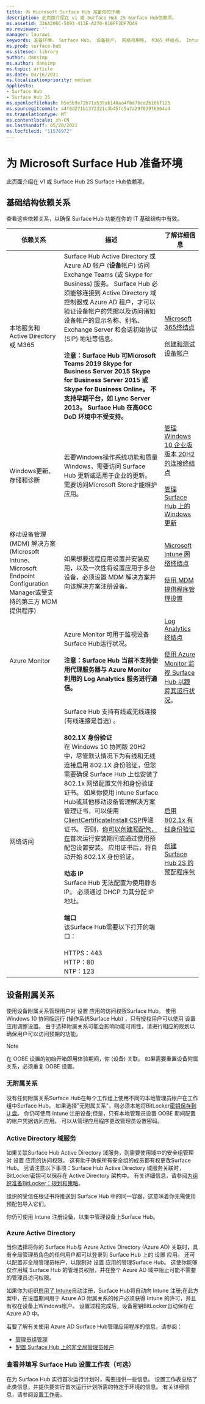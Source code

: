 ```yaml
---
title: 为 Microsoft Surface Hub 准备你的环境
description: 此页面介绍在 v1 或 Surface Hub 2S Surface Hub依赖项。
ms.assetid: 336A206C-5893-413E-A270-61BFF3DF7DA9
ms.reviewer: ''
manager: laurawi
keywords: 准备环境， Surface Hub， 设备帐户， 网络可用性， M365 终结点， Intune
ms.prod: surface-hub
ms.sitesec: library
author: dansimp
ms.author: dansimp
ms.topic: article
ms.date: 03/16/2021
ms.localizationpriority: medium
appliesto:
- Surface Hub
- Surface Hub 2S
ms.openlocfilehash: b5e5b9e72b71a539a6140aa4fbd7bce2b166f125
ms.sourcegitcommit: a4f8d271b1372321c3b45fc5a7a29703976964a4
ms.translationtype: MT
ms.contentlocale: zh-CN
ms.lasthandoff: 05/20/2021
ms.locfileid: "11576972"
---
```

# <a name="prepare-your-environment-for-microsoft-surface-hub"></a>为 Microsoft Surface Hub 准备环境

 
此页面介绍在 v1 或 Surface Hub 2S Surface Hub依赖项。
 

## <a name="infrastructure-dependencies"></a>基础结构依赖关系

查看这些依赖关系，以确保 Surface Hub 功能在你的 IT 基础结构中有效。
 
 
| 依赖关系                                                                                                                                  | 描述                                                                                                                                                                                                                                                                                                                                                                                                                                                                                                                                                                                                                                                                                                                                                                                                                                                                                                                                                                                                                                                                                                                                                                                                                                                                                                                                                                                                                                                                                                                                                                                                                                                               | 了解详细信息                                                                                                                                                                                                                                                                                 |
| ------------------------------------------------------------------------------------------------------------------------------------------- | ------------------------------------------------------------------------------------------------------------------------------------------------------------------------------------------------------------------------------------------------------------------------------------------------------------------------------------------------------------------------------------------------------------------------------------------------------------------------------------------------------------------------------------------------------------------------------------------------------------------------------------------------------------------------------------------------------------------------------------------------------------------------------------------------------------------------------------------------------------------------------------------------------------------------------------------------------------------------------------------------------------------------------------------------------------------------------------------------------------------------------------------------------------------------------------------------------------------------------------------------------------------------------------------------------------------------------------------------------------------------------------------------------------------------------------------------------------------------------------------------------------------------------------------------------------------------------------------------------------------------------------------------------------------------- | ------------------------------------------------------------------------------------------------------------------------------------------------------------------------------------------------------------------------------------------------------------------------------------------ |
| 本地服务和 Active Directory 或 M365                                                                                           |  Surface Hub Active Directory 或 Azure AD 帐户 (**设备**帐户) 访问 Exchange Teams (或 Skype for Business) 服务。 Surface Hub 必须能够连接到 Active Directory 域控制器或 Azure AD 租户，才可以验证设备帐户的凭据以及访问诸如设备帐户的显示名称、别名、Exchange Server 和会话初始协议 (SIP) 地址等信息。  <br><br>**注意：Surface Hub 可Microsoft Teams 2019 Skype for Business Server 2015 Skype for Business Server 2015 或 Skype for Business Online。 不支持早期平台，如 Lync Server 2013。 Surface Hub 在高GCC DoD 环境中不受支持。**                                                                                                                                                                                                                                                                                                                                                                                                                                                                                                                                                                                                                                                                                                                                                                                                                                                                                                                                                                                                                                                                                                                                                                                         | [Microsoft 365终结点](https://docs.microsoft.com/microsoft-365/enterprise/microsoft-365-endpoints) <br> <br> [创建和测试设备帐户](create-and-test-a-device-account-surface-hub.md)                                                                                                                                                    |
| Windows更新、存储和诊断                                                                                                       | 若要Windows操作系统功能和质量Windows，需要访问 Surface Hub 更新或适用于企业的更新。 需要访问Microsoft Store才能维护应用。                                                                                                                                                                                                                                                                                                                                                                                                                                                                                                                                                                                                                                                                                                                                                                                                                                                                                                                                                                                                                                                                                                                                                                                                                                                                                                                                                                                                                                                                              | [管理 Windows 10 企业版版本 20H2 的连接终结点](https://docs.microsoft.com/windows/privacy/manage-windows-20h2-endpoints)<br> <br>[管理 Surface Hub 上的 Windows 更新](manage-windows-updates-for-surface-hub.md) |
| 移动设备管理 (MDM) 解决方案 (Microsoft Intune、Microsoft Endpoint Configuration Manager或受支持的第三方 MDM 提供程序)  | 如果想要远程应用设置并安装应用，以及一次性将设置应用于多台设备，必须设置 MDM 解决方案并向该解决方案注册设备。                                                                                                                                                                                                                                                                                                                                                                                                                                                                                                                                                                                                                                                                                                                                                                                                                                                                                                                                                                                                                                                                                                                                                                                                                                                                                                                                                                                                                                                                                                        | [Microsoft Intune 网络终结点](https://docs.microsoft.com/mem/intune/fundamentals/intune-endpoints)<br> <br>[使用 MDM 提供程序管理设置](manage-settings-with-mdm-for-surface-hub.md)                                  |
| Azure Monitor                                                                                                                               | Azure Monitor 可用于监视设备Surface Hub运行状况。 <br><br>**注意：Surface Hub 当前不支持使用代理服务器与 Azure Monitor 利用的 Log Analytics 服务进行通信。**                                                                                                                                                                                                                                                                                                                                                                                                                                                                                                                                                                                                                                                                                                                                                                                                                                                                                                                                                                                                                                                                                                                                                                                                                                                                                                                                                                                                                                                                                  | [Log Analytics 终结点](https://docs.microsoft.com/azure/azure-monitor/agents/log-analytics-agent#firewall-requirements)<br> <br> [使用 Azure Monitor 监视 Surface Hub 以跟踪其运行状况](https://docs.microsoft.com/azure/azure-monitor/insights/surface-hubs)。                                                                                                                                               |
| 网络访问                                                                                                                              |  Surface Hub 支持有线或无线连接 (有线连接是首选) 。 <br> <br>**802.1X 身份验证**<br>在 Windows 10 协同版 20H2 中，尽管默认情况下为有线和无线连接启用 802.1X 身份验证，但您需要确保 Surface Hub 上也安装了 802.1x 网络配置文件和身份验证证书。 如果你使用 intune Surface Hub或其他移动设备管理解决方案管理证书，可以使用[ClientCertificateInstall CSP](https://msdn.microsoft.com/windows/hardware/commercialize/customize/mdm/clientcertificateinstall-csp)传递证书。 否则，[你可以创建预配包，在](provisioning-packages-for-surface-hub.md)首次运行安装期间或通过使用预配包设置安装。 应用证书后，将自动开始 802.1X 身份验证。<br> <br>**动态 IP**<br>Surface Hub 无法配置为使用静态 IP。 必须通过 DHCP 为其分配 IP 地址。<br> <br>**端口**<br>该Surface Hub需要以下打开的端口：<br><br>HTTPS：443<br>HTTP：80<br>NTP：123 | [启用 802.1x 有线身份验证](enable-8021x-wired-authentication.md)  <br><br>[创建 Surface Hub 2S 的预配程序包](surface-hub-2s-deploy.md)                                                                                 |

## <a name="device-affiliation"></a>设备附属关系

使用设备附属关系管理用户对 设置 应用的访问权限Surface Hub。 使用Windows 10 协同版运行 (操作系统Surface Hub) ，只有授权用户可以使用 设置 应用调整设置。 由于选择附属关系可能会影响功能可用性，请进行相应的规划以确保用户可以访问预期的功能。
 
 
> [!NOTE]
> 在 OOBE 设置的初始开箱即用体验期间，你 (设备) 关联。 如果需要重置设备附属关系，必须重复 OOBE 设置。
 

### <a name="no-affiliation"></a>无附属关系

没有任何附属关系Surface Hub在每个工作组上使用不同的本地管理员帐户在工作组中Surface Hub。 如果选择"无附属关系"，则必须本地将BitLocker[密钥保存到 U 盘](https://docs.microsoft.com/surface-hub/save-bitlocker-key-surface-hub)。 你仍可使用 Intune 注册设备;但是，只有本地管理员设置 OOBE 期间配置的帐户凭据访问应用。 可以从管理应用程序更改管理员设置密码。
 

### <a name="active-directory-domain-services"></a>Active Directory 域服务

如果关联Surface Hub Active Directory 域服务，则需要使用域中的安全组管理对 设置 应用的访问权限。 这有助于确保所有安全组的成员都有权更改Surface Hub。 另请注意以下事项：Surface Hub Active Directory 域服务关联时，BitLocker密钥可以保存在 Active Directory 架构中。 有关详细信息，请参阅[为组织准备BitLocker：规划和策略](https://docs.microsoft.com/windows/security/information-protection/bitlocker/prepare-your-organization-for-bitlocker-planning-and-policies)。
 
组织的受信任根证书将推送到 Surface Hub 中的同一容器，这意味着你无需使用预配包导入它们。
 
你仍可使用 Intune 注册设备，以集中管理设备上Surface Hub。
 

### <a name="azure-active-directory"></a>Azure Active Directory

当你选择将你的 Surface Hub与 Azure Active Directory (Azure AD) 关联时，具有全局管理员角色的任何用户都可以登录到 Surface Hub 上的 设置 应用。 还可以配置非全局管理员帐户，以限制对 设置 应用的管理Surface Hub。 这使你能够仅作用域 Surface Hub 的管理员权限，并在整个 Azure AD 域中阻止可能不需要的管理员访问权限。

如果你为组织[启用了 Intune](https://docs.microsoft.com/mem/intune/enrollment/windows-enroll#enable-windows-10-automatic-enrollment)自动注册，Surface Hub将自动向 Intune 注册;在此方案中，在设置期间用于 Azure AD 附属关系的帐户必须获得 Intune 的许可，并且有权在设备上Windows帐户。 设置过程完成后，设备密钥BitLocker自动保存在 Azure AD 中。

若要了解有关使用 Azure AD Surface Hub管理应用程序的信息，请参阅：

- [管理员组管理](admin-group-management-for-surface-hub.md)
- [配置 Surface Hub 上的非全局管理员帐户](surface-hub-2s-nonglobal-admin.md)

### <a name="review-and-complete-surface-hub-setup-worksheet-optional"></a>查看并填写 Surface Hub 设置工作表（可选）

在为 Surface Hub 实行首次运行计划时，需要提供一些信息。 设置工作表总结了此类信息，并提供要实行首次运行计划所需的特定于环境的信息。 有关详细信息，请参阅[设置工作表](setup-worksheet-surface-hub.md)。


